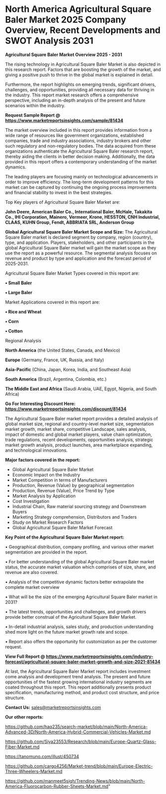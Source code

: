 # North America Agricultural Square Baler Market 2025 Company Overview, Recent Developments and SWOT Analysis 2031

<Strong> Agricultural Square Baler Market Overview 2025 - 2031</strong>

The rising technology in Agricultural Square Baler Market is also depicted in this research report. Factors that are boosting the growth of the market, and giving a positive push to thrive in the global market is explained in detail.

Furthermore, the report highlights on emerging trends, significant drivers, challenges, and opportunities, providing all necessary data for thriving in the industry. This report market research offers a comprehensive perspective, including an in-depth analysis of the present and future scenarios within the industry.

<strong>Request Sample Report @ <a href=https://www.marketreportsinsights.com/sample/81434>https://www.marketreportsinsights.com/sample/81434</a></strong>

The market overview included in this report provides information from a wide range of resources like government organizations, established companies, trade and industry associations, industry brokers and other such regulatory and non-regulatory bodies. The data acquired from these organizations authenticate the Agricultural Square Baler research report, thereby aiding the clients in better decision making. Additionally, the data provided in this report offers a contemporary understanding of the market dynamics.

The leading players are focusing mainly on technological advancements in order to improve efficiency. The long-term development patterns for this market can be captured by continuing the ongoing process improvements and financial stability to invest in the best strategies.

Top Key players of Agricultural Square Baler Market are:

<strong>John Deere, American Baler Co., International Baler, McHale, Takakita Co., IHI Corporation, Mainero, Vermeer, Krone, HESSTON, CNH Industrial, CLAAS, KUHN Group, Fendt, ABBRIATA SRL, Anderson Group</strong>

<strong><b>Global Agricultural Square Baler Market Scope and Size:</b></strong>
The Agricultural Square Baler market is declared segment by company, region (country), type, and application. Players, stakeholders, and other participants in the global Agricultural Square Baler market will gain the market scope as they use the report as a powerful resource. The segmental analysis focuses on revenue and product by type and application and the forecast period of 2025-2031.

Agricultural Square Baler Market Types covered in this report are:

<strong>• Small Baler

• Large Baler</strong>

Market Applications covered in this report are:

<strong>• Rice and Wheat

• Corn

• Cotton</strong> 

Regional Analysis

<strong>North America</strong> (the United States, Canada, and Mexico)

<strong>Europe</strong> (Germany, France, UK, Russia, and Italy)

<strong>Asia-Pacific</strong> (China, Japan, Korea, India, and Southeast Asia)

<strong>South America</strong> (Brazil, Argentina, Colombia, etc.)

<strong>The Middle East and Africa</strong> (Saudi Arabia, UAE, Egypt, Nigeria, and South Africa)

<strong>Go For Interesting Discount Here: <a href=https://www.marketreportsinsights.com/discount/81434>https://www.marketreportsinsights.com/discount/81434</a></strong>

The Agricultural Square Baler market report provides a detailed analysis of global market size, regional and country-level market size, segmentation market growth, market share, competitive Landscape, sales analysis, impact of domestic and global market players, value chain optimization, trade regulations, recent developments, opportunities analysis, strategic market growth analysis, product launches, area marketplace expanding, and technological innovations.

<strong><b>Major factors covered in the report:</b></strong>
<ul>
  <li>Global Agricultural Square Baler Market </li>
  <li>Economic Impact on the Industry</li>
  <li>Market Competition in terms of Manufacturers</li>
  <li>Production, Revenue (Value) by geographical segmentation</li>
  <li>Production, Revenue (Value), Price Trend by Type</li>
  <li>Market Analysis by Application</li>
  <li>Cost Investigation</li>
  <li>Industrial Chain, Raw material sourcing strategy and Downstream Buyers</li>
  <li>Marketing Strategy comprehension, Distributors and Traders</li>
  <li>Study on Market Research Factors</li>
  <li>Global Agricultural Square Baler Market Forecast</li>
</ul>

<strong><b>Key Point of the Agricultural Square Baler Market report:</b></strong>

• Geographical distribution, company profiling, and various other market segmentation are provided in the report.

• For better understanding of the global Agricultural Square Baler market status, the accurate market valuation which comprises of size, share, and revenue are also covered.

• Analysis of the competitive dynamic factors better extrapolate the complete market overview

• What will be the size of the emerging Agricultural Square Baler market in 2031?

• The latest trends, opportunities and challenges, and growth drivers provide better construal of the Agricultural Square Baler Market.

• In-detail industrial analysis, sales study, and production understanding shed more light on the future market growth rate and scope.

• Report also offers the opportunity for customization as per the customer request.

<strong><b>View Full Report @ <a href=https://www.marketreportsinsights.com/industry-forecast/agricultural-square-baler-market-growth-and-size-2021-81434>https://www.marketreportsinsights.com/industry-forecast/agricultural-square-baler-market-growth-and-size-2021-81434</a></b></strong>


At last, the Agricultural Square Baler Market report includes investment come analysis and development trend analysis. The present and future opportunities of the fastest growing international industry segments are coated throughout this report. This report additionally presents product specification, manufacturing method, and product cost structure, and price structure.

<strong>Contact Us:</strong>
sales@marketreportsinsights.com

<strong>Our other reports:</strong>

<a href=https://github.com/haq235/search-market/blob/main/North-America-Advanced-3D/North-America-Hybrid-Commercial-Vehicles-Market.md>https://github.com/haq235/search-market/blob/main/North-America-Advanced-3D/North-America-Hybrid-Commercial-Vehicles-Market.md</a>

<a href=https://github.com/Siya23553/Research/blob/main/Europe-Quartz-Glass-Fiber-Market.md>https://github.com/Siya23553/Research/blob/main/Europe-Quartz-Glass-Fiber-Market.md</a>

<a href=https://tanomuno.com/illust/450734>https://tanomuno.com/illust/450734</a>

<a href=https://github.com/cargo4256/Market-trend/blob/main/Europe-Electric-Three-Wheelers-Market.md>https://github.com/cargo4256/Market-trend/blob/main/Europe-Electric-Three-Wheelers-Market.md</a>

<a href=https://github.com/manmeet5sigh/Trending-News/blob/main/North-America-Fluorocarbon-Rubber-Sheets-Market.md>https://github.com/manmeet5sigh/Trending-News/blob/main/North-America-Fluorocarbon-Rubber-Sheets-Market.md</a>"
